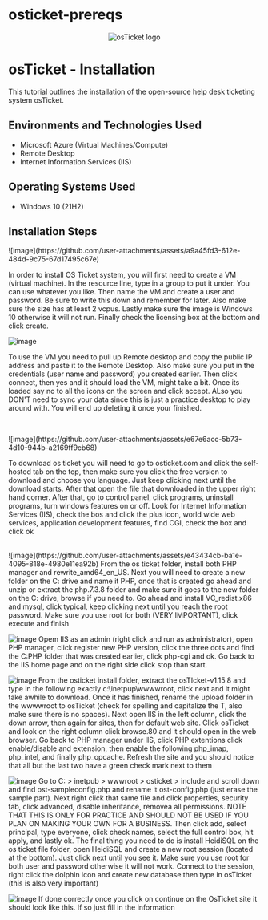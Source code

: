 # osticket-prereqs
<p align="center">
<img src="https://i.imgur.com/Clzj7Xs.png" alt="osTicket logo"/>
</p>

<h1>osTicket - Installation</h1>
This tutorial outlines the installation of the open-source help desk ticketing system osTicket.<br />




<h2>Environments and Technologies Used</h2>

- Microsoft Azure (Virtual Machines/Compute)
- Remote Desktop
- Internet Information Services (IIS)

<h2>Operating Systems Used </h2>

- Windows 10</b> (21H2)



<h2>Installation Steps</h2>
![image](https://github.com/user-attachments/assets/a9a45fd3-612e-484d-9c75-67d17495c67e)

In order to install OS Ticket system, you will first need to create a VM (virtual machine). In the resource line, type in a group to put it under. You can use whatever you like. Then name the VM and create a user and password. Be sure to write this down and remember for later. Also make sure the size has at least 2 vcpus. Lastly make sure the image is Windows 10 otherwise it will not run. Finally check the licensing box at the bottom and click create. 

![image](https://github.com/user-attachments/assets/aca8038e-82a9-4722-bda2-09774ec54156)

<p>
To use the VM you need to pull up Remote desktop and copy the public IP address and paste it to the Remote Desktop. Also make sure you put in the credentials (user name and password) you created earlier. Then click connect, then yes and it should load the VM, might take a bit. Once its loaded say no to all the icons on the screen and click accept. ALso you DON'T need to sync your data since this is just a practice desktop to play around with. You will end up deleting it once your finished.
</p>
<br />

<p>
![image](https://github.com/user-attachments/assets/e67e6acc-5b73-4d10-944b-a2169ff9cb68)

</p>
<p>
To download os ticket you will need to go to osticket.com and click the self-hosted tab on the top, then make sure you click the free version to download and choose you language. Just keep clicking next until the download starts. After that open the file that downloaded in the upper right hand corner. After that, go to control panel, click programs, uninstall programs, turn windows features on or off. Look for Internet Information Services (IIS), check the bos and click the plus icon, world wide web services, application development features, find CGI, check the box and click ok
</p>
<br />
![image](https://github.com/user-attachments/assets/e43434cb-ba1e-4095-818e-4980e11ea92b)
From the os ticket folder, install both PHP manager and rewrite_amd64_en_US. Next you will need to create a new folder on the C: drive and name it PHP, once that is created go ahead and unzip or extract the php.7.3.8 folder and make sure it goes to the new folder on the C: drive, browse if you need to. Go ahead and install VC_redist.x86 and mysql, click typical, keep clicking next until you reach the root password. Make sure you use root for both (VERY IMPORTANT), click execute and finish

![image](https://github.com/user-attachments/assets/144fec46-6aca-45a4-80df-a8b4177a5dcc)
Opem IIS as an admin (right click and run as administrator), open PHP manager, click register new PHP version, click the three dots and find the C:PHP folder that was created earlier, click php-cgi and ok. Go back to the IIS home page and on the right side click stop than start.

![image](https://github.com/user-attachments/assets/c6216aba-4981-4107-ac4e-52fe17224cd6)
From the osticket install folder, extract the osTIcket-v1.15.8 and type in the following exactly c:\inetpup\wwwwroot, click next and it might take awhile to download. Once it has finished, rename the upload folder in the wwwwroot to osTicket (check for spelling and capitalize the T, also make sure there is no spaces). Next open IIS in the left column, click the down arrow, then again for sites, then for default web site. Click osTicket and look on the right column click browse.80 and it should open in the web browser. Go back to PHP manager under IIS, click PHP extentions click enable/disable and extension, then enable the following php_imap, php_intel, and finally php_opcache. Refresh the site and you should notice that all but the last two have a green check mark next to them

![image](https://github.com/user-attachments/assets/72297f3a-438e-43ae-88bd-3e67c7efdcf8)
Go to C: > inetpub > wwwroot > osticket > include and scroll down and find ost-sampleconfig.php and rename it ost-config.php (just erase the sample part). Next right click that same file and click properties, security tab, click advanced, disable inheritance, removea all permissions. NOTE THAT THIS IS ONLY FOR PRACTICE AND SHOULD NOT BE USED IF YOU PLAN ON MAKING YOUR OWN FOR A BUSINESS. Then click add, select principal, type everyone, click check names, select the full control box, hit apply, and lastly ok. The final thing you need to do is install HeidiSQL on the os ticket file folder, open HeidiSQL and create a new root session (located at the bottom). Just click next until you see it. Make sure you use root for both user and password otherwise it will not work. Connect to the session, right click the dolphin icon and create new database then type in osTicket (this is also very important)


![image](https://github.com/user-attachments/assets/973158ce-ed19-4247-a8e9-546f627ffe55)
If done correctly once you click on continue on the OsTicket site it should look like this. If so just fill in the information
